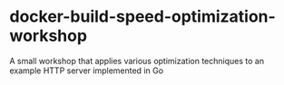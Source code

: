 # docker-build-speed-optimization-workshop
A small workshop that applies various optimization techniques to an example HTTP server implemented in Go
